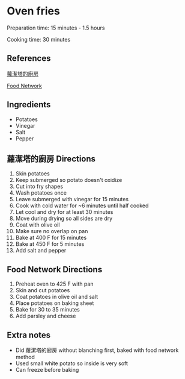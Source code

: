 # Oven fries

Preparation time: 15 minutes - 1.5 hours

Cooking time: 30 minutes

## References

[蘿潔塔的廚房](https://www.youtube.com/watch?v=55zxiMY0Szw)

[Food Network](https://www.foodnetwork.com/recipes/tyler-florence/oven-fries-recipe-1946000)

## Ingredients

- Potatoes
- Vinegar
- Salt
- Pepper

## 蘿潔塔的廚房 Directions

1. Skin potatoes
2. Keep submerged so potato doesn't oxidize
3. Cut into fry shapes
4. Wash potatoes once
5. Leave submerged with vinegar for 15 minutes
6. Cook with cold water for ~6 minutes until half cooked
7. Let cool and dry for at least 30 minutes
8. Move during drying so all sides are dry
9. Coat with olive oil
10. Make sure no overlap on pan
11. Bake at 400 F for 15 minutes
12. Bake at 450 F for 5 minutes
13. Add salt and pepper

## Food Network Directions

1. Preheat oven to 425 F with pan
2. Skin and cut potatoes
3. Coat potatoes in olive oil and salt
4. Place potatoes on baking sheet
5. Bake for 30 to 35 minutes
6. Add parsley and cheese

## Extra notes

- Did 蘿潔塔的廚房 without blanching first, baked with food network method
- Used small white potato so inside is very soft
- Can freeze before baking
